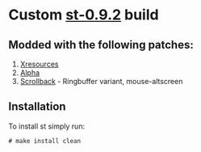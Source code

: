 # Custom [st-0.9.2](https://git.suckless.org/st/) build

## Modded with the following patches:
1. [Xresources](https://st.suckless.org/patches/xresources/)
2. [Alpha](https://st.suckless.org/patches/alpha/)
3. [Scrollback](https://st.suckless.org/patches/scrollback/) - Ringbuffer variant, mouse-altscreen

## Installation
To install st simply run:
```
# make install clean
```
